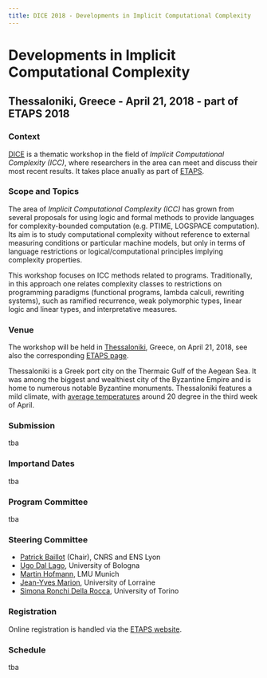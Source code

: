 ```yaml
---
title: DICE 2018 - Developments in Implicit Computational Complexity
---
```


# <a name="introduction"/> Developments in Implicit Computational Complexity
## Thessaloniki, Greece - April 21, 2018 - part of ETAPS 2018


### <a name="context"/> Context
[DICE](http://perso.ens-lyon.fr/patrick.baillot/DICE/) is a thematic workshop in the field of *Implicit Computational Complexity (ICC)*, where researchers in the area can meet and discuss their most recent results.
It takes place anually as part of [ETAPS](https://www.etaps.org/).

### <a name="topics"/> Scope and Topics

The area of *Implicit Computational Complexity (ICC)* has grown from several proposals for using logic and formal methods to provide languages for complexity-bounded computation (e.g. PTIME, LOGSPACE computation). Its aim is to study computational complexity without reference to external measuring conditions or particular machine models, but only in terms of language restrictions or logical/computational principles implying complexity properties.

This workshop focuses on ICC methods related to programs. Traditionally, in this approach one relates complexity classes to restrictions on programming paradigms (functional programs, lambda calculi, rewriting systems), such as ramified recurrence, weak polymorphic types, linear logic and linear types, and interpretative measures.

<!-- The workshop will be open to contributions on various aspects of ICC including (but not exclusively):
tba -->

### <a name="venue"/> Venue

The workshop will be held in [Thessaloniki](https://en.wikipedia.org/wiki/Thessaloniki), Greece, on April 21, 2018, see also the corresponding [ETAPS page](https://www.etaps.org/index.php/2018/venue).

Thessaloniki is a Greek port city on the Thermaic Gulf of the Aegean Sea. It was among the biggest and wealthiest city of the Byzantine Empire and is home to numerous notable Byzantine monuments.
Thessaloniki features a mild climate, with [average temperatures](https://weatherspark.com/m/148497/4/Average-Weather-in-April-at-Thessaloniki-Airport-Greece) around 20 degree in the third week of April.

### <a name="submission"/> Submission

tba
<!--
Authors are invited to submit an extended abstract of up to **5 pages by tba, 2018** to the DICE 2018 EasyChair page.
Abstracts must be written in English and be submitted as a single PDF file.
Submissions will be judged on originality, relevance, interest and clarity. Accepted abstracts will be presented at the workshop. Abstract can contain material already published elsewhere before the workshop. Preference will be given to abstracts containing novel work (including work in progress).
The workshop will not have formal proceedings and is not intended to preclude later publication at another venue.

Submissions of abstracts by PC members are allowed and encouraged.

-->

### <a name="dates"/> Importand Dates

tba

### <a name="pc"/> Program Committee

<!-- * [Martin Avanzini](http://cl-informatik.uibk.ac.at/users/zini) (Chair), INRIA Sophia-Antipolis -->


tba

### <a name="sc"/> Steering Committee

* [Patrick Baillot](http://perso.ens-lyon.fr/patrick.baillot/) (Chair), CNRS and ENS Lyon
* [Ugo Dal Lago](http://www.cs.unibo.it/~dallago/), University of Bologna
* [Martin Hofmann](http://www2.tcs.ifi.lmu.de/~mhofmann/), LMU Munich
* [Jean-Yves Marion](http://www.loria.fr/~marionjy/), University of Lorraine
* [Simona Ronchi Della Rocca](http://www.di.unito.it/~ronchi/), University of Torino

### <a name="registration"/> Registration

Online registration is handled via the [ETAPS website](https://www.etaps.org/index.php/2018/registration).

### <a name="schedule"/> Schedule
tba
